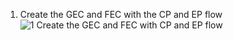 1. Create the GEC and FEC with the CP and EP flow
![1  Create the GEC and FEC with CP and EP flow](https://github.com/user-attachments/assets/fbfe9954-d7b9-4780-bef6-6746faebcfe5)
